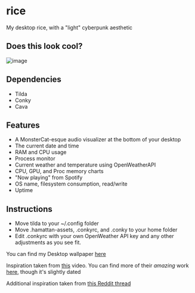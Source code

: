 # rice
My desktop rice, with a "light" cyberpunk aesthetic

## Does this look cool?
![image](https://github.com/anishgoyal1108/rice/assets/90469168/c4bcaf59-9a82-4a93-b4db-bf04d6721ad2)

## Dependencies
* Tilda
* Conky
* Cava

## Features
* A MonsterCat-esque audio visualizer at the bottom of your desktop
* The current date and time
* RAM and CPU usage
* Process monitor
* Current weather and temperature using OpenWeatherAPI
* CPU, GPU, and Proc memory charts
* "Now playing" from Spotify
* OS name, filesystem consumption, read/write
* Uptime

## Instructions
* Move tilda to your ~/.config folder
* Move .hamattan-assets, .conkyrc, and .conky to your home folder
* Edit .conkyrc with your own OpenWeather API key and any other adjustments as you see fit.

You can find my Desktop wallpaper [here](https://imgur.com/a/wX1cq0I)

Inspiration taken from [this](https://www.youtube.com/watch?v=1uHQ1493c04) video. You can find more of their *amazing* work [here](https://github.com/sysadmin-info), though it's slightly dated

Additional inspiration taken from [this Reddit thread](https://www.reddit.com/r/unixporn/comments/1200h9o/i3wm_black_and_white_minimalist_rice/)
